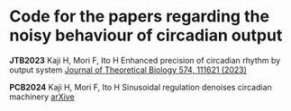 # Code for the papers regarding the noisy behaviour of circadian output

**JTB2023** 
Kaji H, Mori F, Ito H
Enhanced precision of circadian rhythm by output system
[Journal of Theoretical Biology 574, 111621 (2023)](https://www.sciencedirect.com/science/article/pii/S0022519323002187)

**PCB2024** 
Kaji H, Mori F, Ito H
Sinusoidal regulation denoises circadian machinery
[arXive](https://www.sciencedirect.com/science/article/pii/S0022519323002187)
